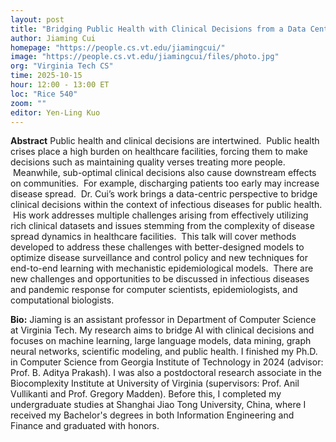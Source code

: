 ```yaml
---
layout: post
title: "Bridging Public Health with Clinical Decisions from a Data Centric Perspective"
author: Jiaming Cui
homepage: "https://people.cs.vt.edu/jiamingcui/"
image: "https://people.cs.vt.edu/jiamingcui/files/photo.jpg"
org: "Virginia Tech CS"
time: 2025-10-15
hour: 12:00 - 13:00 ET
loc: "Rice 540"
zoom: ""
editor: Yen-Ling Kuo
---
```


**Abstract**
Public health and clinical decisions are intertwined.  Public health crises place a high burden on healthcare facilities, forcing them to make decisions such as maintaining quality verses treating more people.  Meanwhile, sub-optimal clinical decisions also cause downstream effects on communities.  For example, discharging patients too early may increase disease spread.  Dr. Cui’s work brings a data-centric perspective to bridge clinical decisions within the context of infectious diseases for public health.  His work addresses multiple challenges arising from effectively utilizing rich clinical datasets and issues stemming from the complexity of disease spread dynamics in healthcare facilities.  This talk will cover methods developed to address these challenges with better-designed models to optimize disease surveillance and control policy and new techniques for end-to-end learning with mechanistic epidemiological models.  There are new challenges and opportunities to be discussed in infectious diseases and pandemic response for computer scientists, epidemiologists, and computational biologists.


**Bio:**
Jiaming is an assistant professor in Department of Computer Science at Virginia Tech. My research aims to bridge AI with clinical decisions and focuses on machine learning, large language models, data mining, graph neural networks, scientific modeling, and public health. I finished my Ph.D. in Computer Science from Georgia Institute of Technology in 2024 (advisor: Prof. B. Aditya Prakash). I was also a postdoctoral research associate in the Biocomplexity Institute at University of Virginia (supervisors: Prof. Anil Vullikanti and Prof. Gregory Madden). Before this, I completed my undergraduate studies at Shanghai Jiao Tong University, China, where I received my Bachelor's degrees in both Information Engineering and Finance and graduated with honors.
